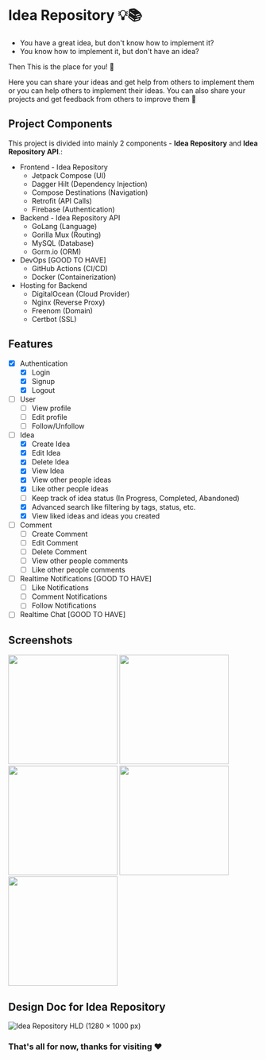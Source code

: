 # Idea Repository 💡📚

- You have a great idea, but don't know how to implement it?
- You know how to implement it, but don't have an idea?

Then This is the place for you! 🎉

Here you can share your ideas and get help from others to implement them or you can help others to implement their ideas. You can also share your projects and get feedback from others to improve them 🤝

## Project Components

This project is divided into mainly 2 components - **Idea Repository** and **Idea Repository API**.:

- Frontend - Idea Repository
  - Jetpack Compose (UI)
  - Dagger Hilt (Dependency Injection)
  - Compose Destinations (Navigation)
  - Retrofit (API Calls)
  - Firebase (Authentication)
- Backend - Idea Repository API
  - GoLang (Language)
  - Gorilla Mux (Routing)
  - MySQL (Database)
  - Gorm.io (ORM)
- DevOps [GOOD TO HAVE]
  - GitHub Actions (CI/CD)
  - Docker (Containerization)
- Hosting for Backend
  - DigitalOcean (Cloud Provider)
  - Nginx (Reverse Proxy)
  - Freenom (Domain)
  - Certbot (SSL)

## Features

- [x] Authentication
  - [x] Login
  - [x] Signup
  - [x] Logout
- [ ] User
  - [ ] View profile
  - [ ] Edit profile
  - [ ] Follow/Unfollow
- [ ] Idea
  - [x] Create Idea
  - [x] Edit Idea
  - [x] Delete Idea
  - [x] View Idea
  - [x] View other people ideas
  - [x] Like other people ideas
  - [ ] Keep track of idea status (In Progress, Completed, Abandoned)
  - [x] Advanced search like filtering by tags, status, etc.
  - [x] View liked ideas and ideas you created
- [ ] Comment
  - [ ] Create Comment
  - [ ] Edit Comment
  - [ ] Delete Comment
  - [ ] View other people comments
  - [ ] Like other people comments
- [ ] Realtime Notifications [GOOD TO HAVE]
  - [ ] Like Notifications
  - [ ] Comment Notifications
  - [ ] Follow Notifications
- [ ] Realtime Chat [GOOD TO HAVE]

## Screenshots
<img src="https://user-images.githubusercontent.com/84276404/196000688-c26d2c6d-8672-44cd-84d6-5696c845c27d.jpg" width="220px"/>
<img src="https://user-images.githubusercontent.com/84276404/196000688-c26d2c6d-8672-44cd-84d6-5696c845c27d.jpg" width="220px"/>
<img src="https://user-images.githubusercontent.com/84276404/196000694-b4a46ec6-6ea7-4ee8-a4be-e2d219dc89ad.jpg" width="220px"/>
<img src="https://user-images.githubusercontent.com/84276404/196000698-74c76e20-6fb7-422d-a61d-f0b87a7b129e.jpg" width="220px"/>
<img src="https://user-images.githubusercontent.com/84276404/196000700-9e1cd80e-e1f5-4ca3-91d4-396d27b01c80.jpg" width="220px"/>

## Design Doc for Idea Repository
![Idea Repository HLD (1280 × 1000 px)](https://user-images.githubusercontent.com/84276404/193843040-16f9d3a8-83cc-4f00-af3e-c7fd5c4a2cf3.png)

### That's all for now, thanks for visiting ♥
